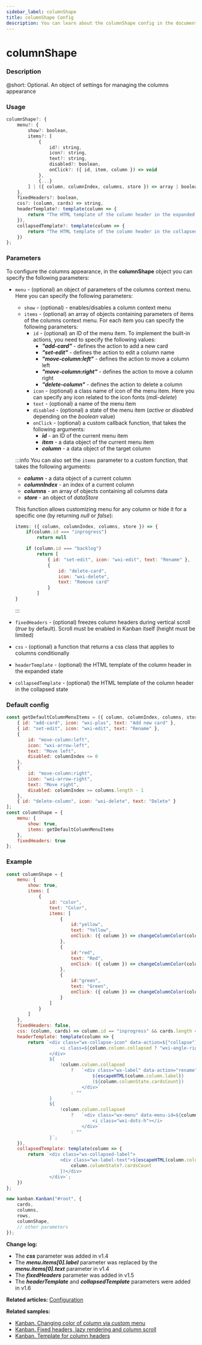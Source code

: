 ```yaml
---
sidebar_label: columnShape
title: columnShape Config
description: You can learn about the columnShape config in the documentation of the DHTMLX JavaScript Kanban library. Browse developer guides and API reference, try out code examples and live demos, and download a free 30-day evaluation version of DHTMLX Kanban.
---
```


# columnShape

### Description

@short: Optional. An object of settings for managing the columns appearance

### Usage

~~~jsx {}
columnShape?: {
    menu?: {
        show?: boolean,
        items?: [
            {
                id?: string,
                icon?: string,
                text?: string,
                disabled?: boolean,
                onClick?: ({ id, item, column }) => void
            }, 
            {...}
        ] | ({ column, columnIndex, columns, store }) => array | boolean
    },
    fixedHeaders?: boolean,
    css?: (column, cards) => string,
    headerTemplate?: template(column => {
        return "The HTML template of the column header in the expanded state";
    }),
    collapsedTemplate?: template(column => {
        return "The HTML template of the column header in the collapsed state";
    })
};
~~~

### Parameters

To configure the columns appearance, in the **columnShape** object you can specify the following parameters:

- `menu` - (optional) an object of parameters of the columns context menu. Here you can specify the following parameters:
    - `show` - (optional) - enables/disables a column context menu
    - `items` - (optional) an array of objects containing parameters of items of the columns context menu. For each item you can specify the following parameters:
        - `id` - (optional) an ID of the menu item. To implement the built-in actions, you need to specify the following values:
            - ***"add-card"*** - defines the action to add a new card
            - ***"set-edit"*** - defines the action to edit a column name
            - ***"move-column:left"*** - defines the action to move a column left
            - ***"move-column:right"*** - defines the action to move a column right
            - ***"delete-column"*** - defines the action to delete a column
        - `icon` - (optional) a class name of icon of the menu item. Here you can specify any icon related to the icon fonts (*mdi-delete*)
        - `text` - (optional) a name of the menu item
        - `disabled` - (optional) a state of the menu item (*active* or *disabled* depending on the *boolean* value)
        - `onClick` - (optional) a custom callback function, that takes the following arguments:
            - ***id*** - an ID of the current menu item
            - ***item*** - a data object of the current menu item
            - ***column*** - a data object of the target column

    :::info
    You can also set the `items` parameter to a custom function, that takes the following arguments:
    - ***column*** - a data object of a current column
    - ***columnIndex*** - an index of a current column
    - ***columns*** - an array of objects containing all columns data
    - ***store*** - an object of *dataStore*

    This function allows customizing menu for any column or hide it for a specific one (by returning *null* or *false*):

    ~~~jsx {}
    items: ({ column, columnIndex, columns, store }) => {
        if(column.id === "inprogress")
            return null

        if (column.id === "backlog") 
            return [
                { id: "set-edit", icon: "wxi-edit", text: "Rename" },
                {
                    id: "delete-card",
                    icon: "wxi-delete",
                    text: "Remove card"
                }
            ]
    }
    ~~~
    :::

- `fixedHeaders` - (optional) freezes column headers during vertical scroll (*true* by default). Scroll must be enabled in Kanban itself (height must be limited)
- `css` - (optional) a function that returns a css class that applies to columns conditionally
- `headerTemplate` - (optional) the HTML template of the column header in the expanded state
- `collapsedTemplate` - (optional) the HTML template of the column header in the collapsed state

### Default config

~~~jsx {}
const getDefaultColumnMenuItems = ({ column, columnIndex, columns, store }) => [
    { id: "add-card", icon: "wxi-plus", text: "Add new card" },
    { id: "set-edit", icon: "wxi-edit", text: "Rename" },
    {
        id: "move-column:left",
        icon: "wxi-arrow-left",
        text: "Move left",
        disabled: columnIndex <= 0
    },
    {
        id: "move-column:right",
        icon: "wxi-arrow-right",
        text: "Move right",
        disabled: columnIndex >= columns.length - 1
    },
    { id: "delete-column", icon: "wxi-delete", text: "Delete" }
];
const columnShape = {
    menu: {
        show: true,
        items: getDefaultColumnMenuItems
    },
    fixedHeaders: true
};
~~~

### Example

~~~jsx {1-58,64}
const columnShape = {
    menu: {
        show: true,
        items: [
            {
                id: "color",
                text: "Color",
                items: [
                    { 
                        id:"yellow", 
                        text: "Yellow",
                        onClick: ({ column }) => changeColumnColor(column, "yellow")
                    },
                    { 
                        id:"red", 
                        text: "Red",
                        onClick: ({ column }) => changeColumnColor(column, "red")
                    },
                    { 
                        id:"green", 
                        text: "Green",
                        onClick: ({ column }) => changeColumnColor(column, "green")
                    }
                ]
            }
        ]
    },
    fixedHeaders: false,
    css: (column, cards) => column.id == "inprogress" && cards.length < 5 ? "green" : "red",
    headerTemplate: template(column => {
        return `<div class="wx-collapse-icon" data-action=${"collapse"}>
                    <i class=${column.column.collapsed ? "wxi-angle-right" : "wxi-angle-left"}></i>
                </div>
                ${
                    !column.column.collapsed
                        ?   `<div class="wx-label" data-action="rename">
                                ${escapeHTML(column.column.label)}
                                (${column.columnState.cardsCount})
                            </div>`
                        : ""
                }
                ${
                    !column.column.collapsed
                        ?   `<div class="wx-menu" data-menu-id=${column.id}>
                                <i class="wxi-dots-h"></i>
                            </div>`
                        : ""
                }`;
    }),
    collapsedTemplate: template(column => {
        return `<div class="wx-collapsed-label">
                    <div class="wx-label-text">${escapeHTML(column.column.label)} (${
                        column.columnState?.cardsCount
                    })</div>
                </div>`;
    })
};

new kanban.Kanban("#root", {
    cards,
    columns,
    rows,
    columnShape, 
    // other parameters
});
~~~

**Change log:**
- The ***css*** parameter was added in v1.4
- The ***menu.items[0].label*** parameter was replaced by the ***menu.items[0].text*** parameter in v1.4
- The ***fixedHeaders*** parameter was added in v1.5
- The ***headerTemplate*** and ***collapsedTemplate*** parameters were added in v1.6

**Related articles:** [Configuration](../../../guides/configuration)

**Related samples:**
- [Kanban. Changing color of column via custom menu](https://snippet.dhtmlx.com/fnlvd2g5?tag=kanban)
- [Kanban. Fixed headers, lazy rendering and column scroll](https://snippet.dhtmlx.com/xez9ghqq?tag=kanban)
- [Kanban. Template for column headers](https://snippet.dhtmlx.com/gq2saz9c?tag=kanban)
